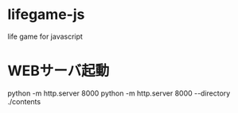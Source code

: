 # lifegame-js
life game for javascript

# WEBサーバ起動

python -m http.server 8000
python -m http.server 8000 --directory ./contents